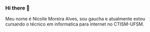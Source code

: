 ### Hi there 👋
Meu nome é Nicolle Moreira Alves, sou gaucha  e atualmente estou cursando o técnico em informatica para internet no CTISM-UFSM.
<!--
**nicolle1903/nicolle1903** is a ✨ _special_ ✨ repository because its `README.md` (this file) appears on your GitHub profile.

Here are some ideas to get you started:Meus hobbies:
- Cozinhar
- Viajar
- Maquiar 
- Comprar roupa
- Estar com as pessoas que mais amo

- 🔭 I’m currently working on ...
- 🌱 I’m currently learning ...
- 👯 I’m looking to collaborate on ...
- 🤔 I’m looking for help with ...
- 💬 Ask me about ...
- 📫 How to reach me: ...
- 😄 Pronouns: ...
- ⚡ Fun fact: ...
-->
